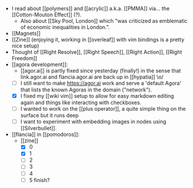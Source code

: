 - I read about [[polymers]] and [[acrylic]] a.k.a. [[PMMA]] via... the [[Cotton-Mouton Effect]] (?).
  - Also about [[Sky Pool, London]] which "was criticized as emblematic of economic inequalities in London.".
- [[Magnets]]
- [[Zine]] (enjoying it, working in [[overleaf]] with vim bindings is a pretty nice setup)
- Thought of [[Right Resolve]], [[Right Speech]], [[Right Action]], [[Right Freedom]]
- [[agora development]]:
  - [[agor.ai]] is partly fixed since yesterday (finally!) in the sense that link.agor.ai and flancia.agor.ai are back up in [[hypatia]] \o/
  - [ ] I still want to make https://agor.ai work and serve a 'default Agora' that lists the known Agoras in the domain ("network").
  - [x] I fixed my [[wiki vim]] setup to allow for easy markdown editing again and things like interacting with checkboxes.
  - [ ] I wanted to work on the [[plus operator]], a quite simple thing on the surface but it runs deep
  - [ ] I want to experiment with embedding images in nodes using [[Silverbullet]].
- [[flancia]] in [[pomodoros]]:
  - [[zine]]
    - [x] 0
    - [x] 1
    - [ ] 2
    - [ ] 3
    - [ ] 4
    - [ ] 5 finish?
